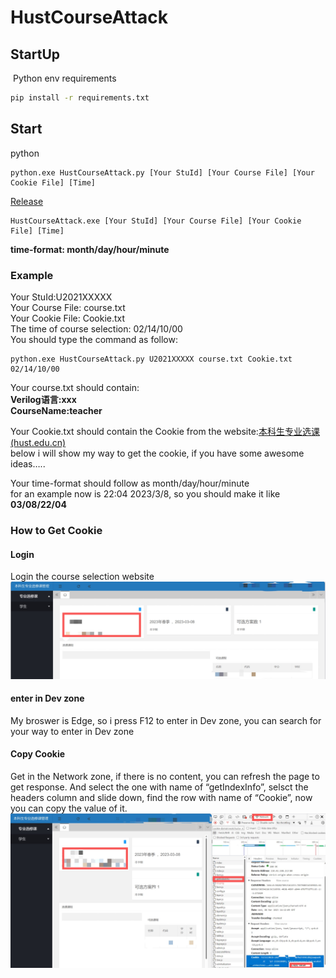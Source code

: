 # HustCourseAttack

## StartUp

​		Python env requirements

```sh
pip install -r requirements.txt
```

## Start
python
```shell
python.exe HustCourseAttack.py [Your StuId] [Your Course File] [Your Cookie File] [Time]
```
[Release](https://github.com/Pygone/HustCourseAttack/releases/)
```shell
HustCourseAttack.exe [Your StuId] [Your Course File] [Your Cookie File] [Time]
```
**time-format: month/day/hour/minute**

### Example

Your StuId:U2021XXXXX  
Your Course File: course.txt  
Your Cookie File: Cookie.txt  
The time of course selection: 02/14/10/00  
You should type the command as follow:  

```
python.exe HustCourseAttack.py U2021XXXXX course.txt Cookie.txt 02/14/10/00
```

Your course.txt should contain:  
**Verilog语言:xxx**  
**CourseName:teacher**  

Your Cookie.txt should contain the Cookie from the website:[本科生专业选课 (hust.edu.cn)](http://wsxk.hust.edu.cn/zyxxk/index)  
below i will show my way to get the cookie, if you have some awesome ideas…..  

Your time-format should follow as month/day/hour/minute  
for an example now is 22:04  2023/3/8, so you should make it like **03/08/22/04**  

### How to Get Cookie 

#### Login

Login the course selection website  
![Step1](https://github.com/Pygone/HustCourseAttack/blob/master/Pic/Pic1.png)

#### enter in Dev zone

My broswer is Edge, so i press F12 to enter in Dev zone, you can search for your way to enter in Dev zone  

#### Copy Cookie
Get in the Network zone, if there is no content, you can refresh the page to get response. And select the one with name of “getIndexInfo”,  selsct the headers column and slide down, find the row with name of “Cookie”, now you can copy the value of it. 
![Step2](https://github.com/Pygone/HustCourseAttack/blob/master/Pic/Pic2.png)
